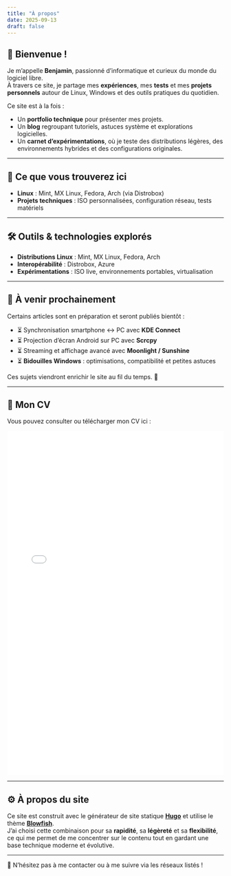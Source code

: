 ```yaml
---
title: "À propos"
date: 2025-09-13
draft: false
---
```


## 👋 Bienvenue !

Je m’appelle **Benjamin**, passionné d’informatique et curieux du monde du logiciel libre.  
À travers ce site, je partage mes **expériences**, mes **tests** et mes **projets personnels** autour de Linux, Windows et des outils pratiques du quotidien.

Ce site est à la fois :  
- Un **portfolio technique** pour présenter mes projets.  
- Un **blog** regroupant tutoriels, astuces système et explorations logicielles.  
- Un **carnet d’expérimentations**, où je teste des distributions légères, des environnements hybrides et des configurations originales.  

---

## 🔧 Ce que vous trouverez ici

- **Linux** : Mint, MX Linux, Fedora, Arch (via Distrobox)  
- **Projets techniques** : ISO personnalisées, configuration réseau, tests matériels  

---

## 🛠 Outils & technologies explorés

- **Distributions Linux** : Mint, MX Linux, Fedora, Arch  
- **Interopérabilité** : Distrobox, Azure 
- **Expérimentations** : ISO live, environnements portables, virtualisation  

---

## 🔮 À venir prochainement

Certains articles sont en préparation et seront publiés bientôt :  
- ⏳ Synchronisation smartphone ↔ PC avec **KDE Connect**  
- ⏳ Projection d’écran Android sur PC avec **Scrcpy**  
- ⏳ Streaming et affichage avancé avec **Moonlight / Sunshine**  
- ⏳ **Bidouilles Windows** : optimisations, compatibilité et petites astuces  

Ces sujets viendront enrichir le site au fil du temps. 🚀

---

## 📄 Mon CV

Vous pouvez consulter ou télécharger mon CV ici :  

<iframe src="./Santrisse_Benjamin.pdf" width="100%" height="800px" style="border: none;"></iframe>

---

## ⚙️ À propos du site

Ce site est construit avec le générateur de site statique **[Hugo](https://gohugo.io/)** et utilise le thème **[Blowfish](https://blowfish.page/)**.  
J’ai choisi cette combinaison pour sa **rapidité**, sa **légèreté** et sa **flexibilité**, ce qui me permet de me concentrer sur le contenu tout en gardant une base technique moderne et évolutive.  

---
💬 N’hésitez pas à me contacter ou à me suivre via les réseaux listés !
